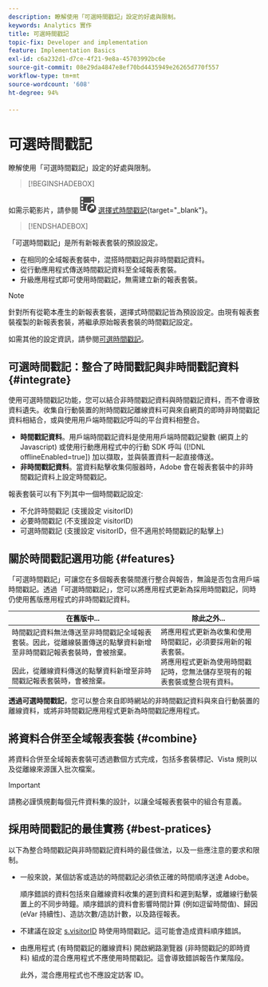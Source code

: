 ```yaml
---
description: 瞭解使用「可選時間戳記」設定的好處與限制。
keywords: Analytics 實作
title: 可選時間戳記
topic-fix: Developer and implementation
feature: Implementation Basics
exl-id: c6a232d1-d7ce-4f21-9e8a-45703992bc6e
source-git-commit: 08e29da4847e8ef70bd4435949e26265d770f557
workflow-type: tm+mt
source-wordcount: '608'
ht-degree: 94%

---
```


# 可選時間戳記

瞭解使用「可選時間戳記」設定的好處與限制。


>[!BEGINSHADEBOX]

如需示範影片，請參閱![VideoCheckedOut](/help/assets/icons/VideoCheckedOut.svg) [選擇式時間戳記](https://video.tv.adobe.com/v/335740?quality=12&learn=on){target="_blank"}。

>[!ENDSHADEBOX]


「可選時間戳記」是所有新報表套裝的預設設定。

* 在相同的全域報表套裝中，混搭時間戳記與非時間戳記資料。
* 從行動應用程式傳送時間戳記資料至全域報表套裝。
* 升級應用程式即可使用時間戳記，無需建立新的報表套裝。

>[!NOTE]
>
>針對所有從範本產生的新報表套裝，選擇式時間戳記皆為預設設定。由現有報表套裝複製的新報表套裝，將繼承原始報表套裝的時間戳記設定。

如需其他的設定資訊，請參閱[可選時間戳記](https://experienceleague.adobe.com/docs/analytics/admin/admin-tools/timestamp-optional.html?lang=zh-Hant)。

## 可選時間戳記：整合了時間戳記與非時間戳記資料 {#integrate}

使用可選時間戳記功能，您可以結合非時間戳記資料與時間戳記資料，而不會導致資料遺失。收集自行動裝置的附時間戳記離線資料可與來自網頁的即時非時間戳記資料相結合，或與使用用戶端時間戳記呼叫的平台資料相整合。

* **時間戳記資料**。用戶端時間戳記資料是使用用戶端時間戳記變數 (網頁上的 Javascript) 或使用行動應用程式中的行動 SDK 呼叫 ([!DNL offlineEnabled=true]) 加以擷取，並與裝置資料一起直接傳送。
* **非時間戳記資料**。當資料點擊收集伺服器時，Adobe 會在報表套裝中的非時間戳記資料上設定時間戳記。

報表套裝可以有下列其中一個時間戳記設定:

* 不允許時間戳記 (支援設定 visitorID)
* 必要時間戳記 (不支援設定 visitorID)
* 可選時間戳記 (支援設定 visitorID，但不適用於時間戳記的點擊上)

## 關於時間戳記選用功能 {#features}

「可選時間戳記」可讓您在多個報表套裝間進行整合與報告，無論是否包含用戶端時間戳記。透過「可選時間戳記」，您可以將應用程式更新為採用時間戳記，同時仍使用舊版應用程式的非時間戳記資料。

| 在舊版中... | 除此之外... |
|--- |--- |
| 時間戳記資料無法傳送至非時間戳記全域報表套裝。因此，從離線裝置傳送的點擊資料新增至非時間戳記報表套裝時，會被捨棄。<br/><br/>因此，從離線資料傳送的點擊資料新增至非時間戳記報表套裝時，會被捨棄。 | 將應用程式更新為收集和使用時間戳記，必須要採用新的報表套裝。<br/>將應用程式更新為使用時間戳記時，您無法儲存至現有的報表套裝或整合現有資料。 |

**透過可選時間戳記**，您可以整合來自即時網站的非時間戳記資料與來自行動裝置的離線資料，或將非時間戳記應用程式更新為時間戳記應用程式。

## 將資料合併至全域報表套裝 {#combine}

將資料合併至全域報表套裝可透過數個方式完成，包括多套裝標記、Vista 規則以及從離線來源匯入批次檔案。

>[!IMPORTANT]
>
>請務必謹慎規劃每個元件資料集的設計，以讓全域報表套裝中的組合有意義。

## 採用時間戳記的最佳實務 {#best-pratices}

以下為整合時間戳記與非時間戳記資料時的最佳做法，以及一些應注意的要求和限制。

* 一般來說，某個訪客或造訪的時間戳記必須依正確的時間順序送達 Adobe。

  順序錯誤的資料包括來自離線資料收集的遲到資料和遲到點擊，或離線行動裝置上的不同步時鐘。順序錯誤的資料會影響時間計算 (例如逗留時間值)、歸因 (eVar 持續性)、造訪次數/造訪計數，以及路徑報表。

* 不建議在設定 [s.visitorID](/help/implement/vars/config-vars/visitorid.md) 時使用時間戳記。這可能會造成資料順序錯誤。

* 由應用程式 (有時間戳記的離線資料) 開啟網路瀏覽器 (非時間戳記的即時資料) 組成的混合應用程式不應使用時間戳記。這會導致錯誤報告作業階段。

  此外，混合應用程式也不應設定訪客 ID。
